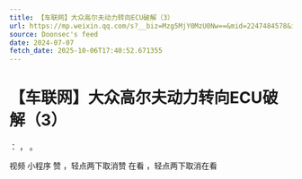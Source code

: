 ```yaml
---
title: 【车联网】大众高尔夫动力转向ECU破解（3）
url: https://mp.weixin.qq.com/s?__biz=Mzg5MjY0MzU0Nw==&mid=2247484578&idx=1&sn=5ac765ca0dbab7247bf1f09b78c1f2e8
source: Doonsec's feed
date: 2024-07-07
fetch_date: 2025-10-06T17:40:52.671355
---
```


# 【车联网】大众高尔夫动力转向ECU破解（3）

：
，
。

视频
小程序
赞
，轻点两下取消赞
在看
，轻点两下取消在看